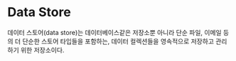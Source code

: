 # Data Store

데이터 스토어(data store)는 데이터베이스같은 저장소뿐 아니라 단순 파일, 이메일 등의 더 단순한 스토어 타입들을 포함하는, 데이터 컬렉션들을 영속적으로 저장하고 관리하기 위한 저장소이다.

